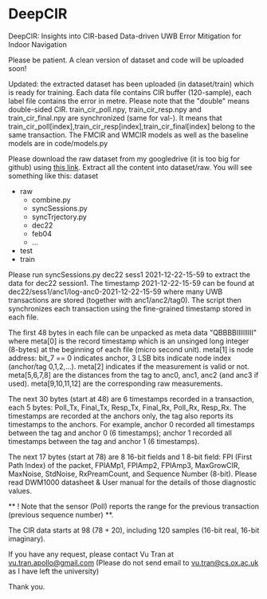 # DeepCIR
DeepCIR: Insights into CIR-based Data-driven UWB Error Mitigation for Indoor Navigation

Please be patient. A clean version of dataset and code will be uploaded soon!

Updated: the extracted dataset has been uploaded (in dataset/train) which is ready for training. Each data file contains CIR buffer (120-sample), each label file contains the error in metre. Please note that the "double" means double-sided CIR. train_cir_poll.npy, train_cir_resp.npy and train_cir_final.npy are synchronized (same for val-). It means that train_cir_poll[index],train_cir_resp[index],train_cir_final[index] belong to the same transaction. The FMCIR and WMCIR models as well as the baseline models are in code/models.py

Please download the raw dataset from my googledrive (it is too big for github) using [this link](https://drive.google.com/file/d/1YCYWVyXA_92Huwdrvyt7Udk4TJyofzZW/view?usp=sharing). Extract all the content into dataset/raw. You will see something like this:
dataset
  + raw
    + combine.py
    + syncSessions.py
    + syncTrjectory.py
    + dec22
    + feb04
    + ...
  + test
  + train

Please run syncSessions.py dec22 sess1 2021-12-22-15-59 to extract the data for dec22 session1. The timestamp 2021-12-22-15-59 can be found at dec22/sess1/anc1/log-anc0-2021-12-22-15-59 where many UWB transactions are stored (together with anc1/anc2/tag0). The script then synchronizes each transaction using the fine-grained timestamp stored in each file.

The first 48 bytes in each file can be unpacked as meta data "QBBBBIIIIIIIII" where meta[0] is the record timestamp which is an unsinged long integer (8-bytes) at the beginning of each file (micro second unit). meta[1] is node address: bit_7 == 0 indicates anchor, 3 LSB bits indicate node index (anchor/tag 0,1,2,...). meta[2] indicates if the measurement is valid or not. meta[5,6,7,8] are the distances from the tag to anc0, anc1, anc2 (and anc3 if used). meta[9,10,11,12] are the corresponding raw measurements.

The next 30 bytes (start at 48) are 6 timestamps recorded in a transaction, each 5 bytes: Poll_Tx, Final_Tx, Resp_Tx, Final_Rx, Poll_Rx, Resp_Rx. The timestamps are recorded at the anchors only, the tag also reports its timestamps to the anchors. For example, anchor 0 recorded all timestamps between the tag and anchor 0 (6 timestamps); anchor 1 recorded all timestamps between the tag and anchor 1 (6 timestamps).

The next 17 bytes (start at 78) are 8 16-bit fields and 1 8-bit field: FPI (First Path Index) of the packet, FPIAMp1, FPIAmp2, FPIAmp3, MaxGrowCIR, MaxNoise, StdNoise, RxPreamCount, and Sequence Number (8-bit). Please read DWM1000 datasheet & User manual for the details of those diagnostic values.

** ! Note that the sensor (Poll) reports the range for the previous transaction (previous sequence number) **.

The CIR data starts at 98 (78 + 20), including 120 samples (16-bit real, 16-bit imaginary).

If you have any request, please contact Vu Tran at vu.tran.apollo@gmail.com (Please do not send email to vu.tran@cs.ox.ac.uk as I have left the university) 

Thank you.
